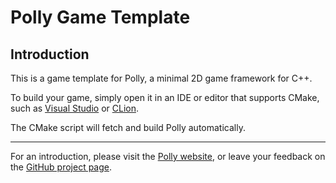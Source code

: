 # Polly Game Template

## Introduction

This is a game template for Polly, a minimal 2D game framework for C++.

To build your game, simply open it in an IDE or editor that supports CMake,
such as [Visual Studio](https://visualstudio.microsoft.com/) or [CLion](https://www.jetbrains.com/clion/).

The CMake script will fetch and build Polly automatically.

---

For an introduction, please visit the [Polly website](https://polly2d.org),
or leave your feedback on the [GitHub project page](https://github.com/cdervis/Polly).


